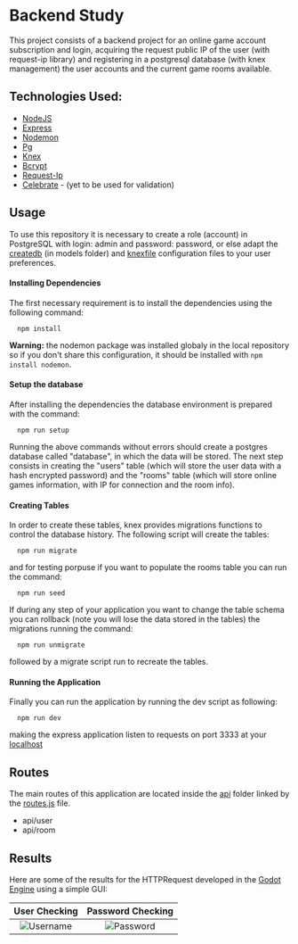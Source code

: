 # Backend Study
 This project consists of a backend project for an online game account subscription and login, acquiring the request public IP of the user (with request-ip library) and registering in a postgresql database (with knex management) the user accounts and the current game rooms available.

## Technologies Used:
- [NodeJS](https://nodejs.org/en/ "NodeJS")
- [Express](https://expressjs.com/ "Express") 
- [Nodemon](https://nodemon.io/)
- [Pg](https://node-postgres.com/)
- [Knex](http://knexjs.org/)
- [Bcrypt](https://www.npmjs.com/package/bcrypt)
- [Request-Ip](https://www.npmjs.com/package/request-ip)
- [Celebrate](https://github.com/arb/celebrate) - (yet to be used for validation)

## Usage

 To use this repository it is necessary to create a role (account) in PostgreSQL with login: admin and password: password, or else adapt the [createdb](./models/createdb.js) (in models folder)  and [knexfile](./knexfile.js) configuration files to your user preferences.


#### Installing Dependencies

 The first necessary requirement is to install the dependencies using the following command:

```
  npm install 
```

 **Warning:** the nodemon package was installed globaly in the local repository so if you don't share this configuration, it should be installed with `npm install nodemon`.



#### Setup the database
 After installing the dependencies the database environment is prepared with the command:


```
  npm run setup
```

 Running the above commands without errors should create a postgres database called "database", in which the data will be stored. The next step consists in creating the "users" table (which will store the user data with a hash encrypted password) and the "rooms" table (which will store online games information, with IP for connection and the room info).


#### Creating Tables
 In order to create these tables, knex provides migrations functions to control the database history. The following script will create the tables:


```
  npm run migrate
```

and for testing porpuse if you want to populate the rooms table you can run the command:

```
  npm run seed
```

 If during any step of your application you want to change the table schema you can rollback (note you will lose the data stored in the tables) the migrations running the command:

```
  npm run unmigrate
```
followed by a migrate script run to recreate the tables.


#### Running the Application

 Finally you can run the application by running the dev script as following:

```
  npm run dev
```

 making the express application listen to requests on port 3333 at your [localhost](http://localhost:3333/api)

## Routes

 The main routes of this application are located inside the [api](./routes/api) folder linked by the [routes.js](./routes/routes.js) file.

- api/user
- api/room

## Results
 Here are some of the results for the HTTPRequest developed in the [Godot Engine](https://godotengine.org/ "Godot Engine") using a simple GUI:


User Checking  |  Password Checking 
:-------------------------:|:-------------------------:
![Username](https://media.discordapp.net/attachments/694667289383010318/719775852941803541/unknown.png "No Username Found" )  | ![Password](https://media.discordapp.net/attachments/694667289383010318/719775930155008051/unknown.png "Password Match Failed" )







